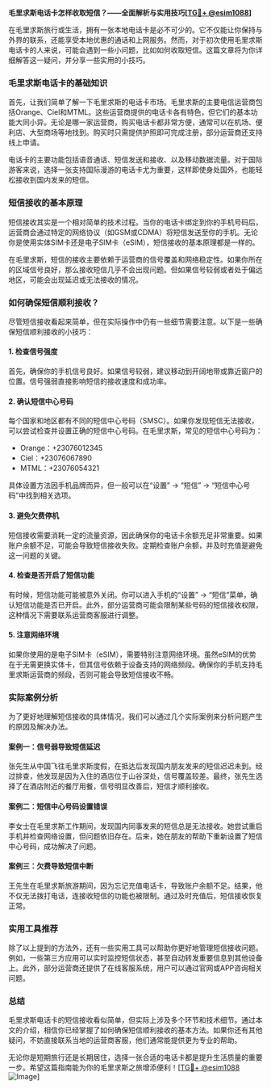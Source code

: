 **毛里求斯电话卡怎样收取短信？——全面解析与实用技巧[[TG💪+ @esim1088](https://t.me/s/esim1088)]**

在毛里求斯旅行或生活，拥有一张本地电话卡是必不可少的。它不仅能让你保持与外界的联系，还能享受本地优惠的通话和上网服务。然而，对于初次使用毛里求斯电话卡的人来说，可能会遇到一些小问题，比如如何收取短信。这篇文章将为你详细解答这一疑问，并分享一些实用的小技巧。

### 毛里求斯电话卡的基础知识

首先，让我们简单了解一下毛里求斯的电话卡市场。毛里求斯的主要电信运营商包括Orange、Ciel和MTML。这些运营商提供的电话卡各有特色，但它们的基本功能大同小异。无论是哪一家运营商，购买电话卡都非常方便，通常可以在机场、便利店、大型商场等地找到。购买时只需提供护照即可完成注册，部分运营商还支持线上申请。

电话卡的主要功能包括语音通话、短信发送和接收、以及移动数据流量。对于国际游客来说，选择一张支持国际漫游的电话卡尤为重要，这样即使身处国外，也能轻松接收到国内发来的短信。

### 短信接收的基本原理

短信接收其实是一个相对简单的技术过程。当你的电话卡绑定到你的手机号码后，运营商会通过特定的网络协议（如GSM或CDMA）将短信发送至你的手机。无论你是使用实体SIM卡还是电子SIM卡（eSIM），短信接收的基本原理都是一样的。

在毛里求斯，短信的接收主要依赖于运营商的信号覆盖和网络稳定性。如果你所在的区域信号良好，那么接收短信几乎不会出现问题。但如果信号较弱或者处于偏远地区，可能会出现延迟或无法接收的情况。

### 如何确保短信顺利接收？

尽管短信接收看起来简单，但在实际操作中仍有一些细节需要注意。以下是一些确保短信顺利接收的小技巧：

#### 1. 检查信号强度
首先，确保你的手机信号良好。如果信号较弱，建议移动到开阔地带或靠近窗户的位置。信号强弱直接影响短信的接收速度和成功率。

#### 2. 确认短信中心号码
每个国家和地区都有不同的短信中心号码（SMSC）。如果你发现短信无法接收，可以尝试检查并设置正确的短信中心号码。在毛里求斯，常见的短信中心号码为：
- Orange：+23076012345
- Ciel：+23076067890
- MTML：+23076054321

具体设置方法因手机品牌而异，但一般可以在“设置” -> “短信” -> “短信中心号码”中找到相关选项。

#### 3. 避免欠费停机
短信接收需要消耗一定的流量资源，因此确保你的电话卡余额充足非常重要。如果账户余额不足，可能会导致短信接收失败。定期检查账户余额，并及时充值是避免这一问题的关键。

#### 4. 检查是否开启了短信功能
有时候，短信功能可能被意外关闭。你可以进入手机的“设置” -> “短信”菜单，确认短信功能是否已开启。此外，部分运营商可能会限制某些号码的短信接收权限，这种情况下需要联系运营商客服进行调整。

#### 5. 注意网络环境
如果你使用的是电子SIM卡（eSIM），需要特别注意网络环境。虽然eSIM的优势在于无需更换实体卡，但其信号依赖于设备支持的网络频段。确保你的手机支持毛里求斯运营商的频段，否则可能会导致短信接收不畅。

### 实际案例分析

为了更好地理解短信接收的具体情况，我们可以通过几个实际案例来分析问题产生的原因及解决办法。

#### 案例一：信号弱导致短信延迟
张先生从中国飞往毛里求斯度假，在抵达后发现国内朋友发来的短信迟迟未到。经过排查，他发现是因为入住的酒店位于山谷深处，信号覆盖较差。最终，张先生选择了在酒店附近的餐厅用餐，信号明显改善后，短信才顺利接收。

#### 案例二：短信中心号码设置错误
李女士在毛里求斯工作期间，发现国内同事发来的短信总是无法接收。她尝试重启手机并检查网络设置，但问题依旧存在。后来，她在朋友的帮助下重新设置了短信中心号码，成功解决了问题。

#### 案例三：欠费导致短信中断
王先生在毛里求斯旅游期间，因为忘记充值电话卡，导致账户余额不足。结果，他不仅无法拨打电话，连接收短信的功能也被限制。通过及时充值后，短信接收恢复正常。

### 实用工具推荐

除了以上提到的方法外，还有一些实用工具可以帮助你更好地管理短信接收问题。例如，一些第三方应用可以实时监控短信状态，甚至自动转发重要信息到其他设备上。此外，部分运营商还提供了在线客服系统，用户可以通过官网或APP咨询相关问题。

### 总结

毛里求斯电话卡的短信接收看似简单，但实际上涉及多个环节和技术细节。通过本文的介绍，相信你已经掌握了如何确保短信顺利接收的基本方法。如果你还有其他疑问，不妨直接联系当地的运营商客服，他们通常能提供更为专业的帮助。

无论你是短期旅行还是长期居住，选择一张合适的电话卡都是提升生活质量的重要一步。希望这篇指南能为你的毛里求斯之旅增添便利！[[TG💪+ @esim1088](https://t.me/s/esim1088) ![Image](https://i.postimg.cc/4NQfJmqS/Snipaste-2025-05-13-00-14-12.png)]